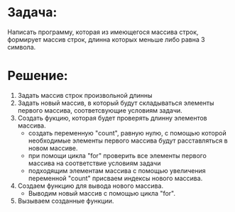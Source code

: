 # Задача:
Написать программу, которая из имеющегося массива строк, формирует массив строк, длинна которых меньше либо равна 3 символа.

# Решение:
1. Задать массив строк произвольной длинны
2. Задать новый массив, в который будут складываться элементы первого массива, соответсвующие условиям задачи.
3. Создать фукцию, которая будет проверять длинну элементов массива.
    * создать переменную "count", равную нулю, с помощью которой необходимые элементы первого массива будут расставляться в новом массиве.
    * при помощи цикла "for" проверить все элементы первого массива на соответствие условиям задачи
    * подходящим элементам массива с помощью увеличения переменной "count" присваем индексы нового массива.
4. Создаем функцию для вывода нового массива.
    * Выводим новый массив с помощью цикла "for".
5. Вызываем созданные функции.